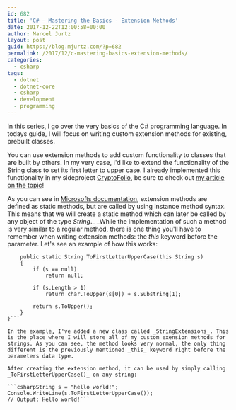 ```yaml
---
id: 682
title: 'C# – Mastering the Basics - Extension Methods'
date: 2017-12-22T12:00:58+00:00
author: Marcel Jurtz
layout: post
guid: https://blog.mjurtz.com/?p=682
permalink: /2017/12/c-mastering-basics-extension-methods/
categories:
  - csharp
tags:
  - dotnet
  - dotnet-core
  - csharp
  - development
  - programming
---
```

In this series, I go over the very basics of the C# programming language. In todays guide, I will focus on writing custom extension methods for existing, prebuilt classes.

You can use extension methods to add custom functionality to classes that are built by others. In my very case, I'd like to extend the functionality of the String class to set its first letter to upper case. I already implemented this functionality in my sideproject [CryptoFolio](https://github.com/MarcelJurtz/CryptoFolio), be sure to check out [my article on the topic](https://blog.mjurtz.com/2017/12/sideproject-cryptofolio/)!

As you can see in [Microsofts documentation](https://docs.microsoft.com/en-us/dotnet/csharp/programming-guide/classes-and-structs/extension-methods), extension methods are defined as static methods, but are called by using instance method syntax. This means that we will create a static method which can later be called by any object of the type _String_._ _While the implementation of such a method is very similar to a regular method, there is one thing you'll have to remember when writing extension methods: the _this_ keyword before the parameter. Let's see an example of how this works:

```csharppublic static class StringExtensions {
    public static String ToFirstLetterUpperCase(this String s)
    {
        if (s == null)
            return null;

        if (s.Length > 1)
            return char.ToUpper(s[0]) + s.Substring(1);

        return s.ToUpper();
    }
}```

In the example, I've added a new class called _StringExtensions_. This is the place where I will store all of my custom exension methods for strings. As you can see, the method looks very normal, the only thing different is the previously mentioned _this_ keyword right before the parameters data type.

After creating the extension method, it can be used by simply calling _ToFirstLetterUpperCase()_ on any string:

```csharpString s = "hello world!";
Console.WriteLine(s.ToFirstLetterUpperCase());
// Output: Hello world!```